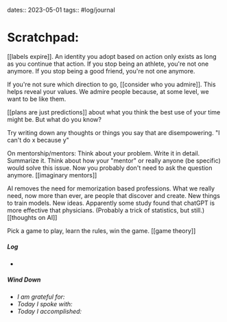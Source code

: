 dates:: 2023-05-01
tags:: #log/journal 

# Scratchpad:

[[labels expire]]. An identity you adopt based on action only exists as long as you continue that action. 
If you stop being an athlete, you're not one anymore.
If you stop being a good friend, you're not one anymore.

If you're not sure which direction to go, [[consider who you admire]]. This helps reveal your values. We admire people because, at some level, we want to be like them.

[[plans are just predictions]] about what you think the best use of your time might be. But what do you know?

Try writing down any thoughts or things you say that are disempowering. 
"I can't do x because y" 

On mentorship/mentors:
Think about your problem. Write it in detail. Summarize it. Think about how your "mentor" or really anyone (be specific) would solve this issue. Now you probably don't need to ask the question anymore. [[imaginary mentors]]

AI removes the need for memorization based professions. What we really need, now more than ever, are people that discover and create. New things to train models. New ideas. 
Apparently some study found that chatGPT is more effective that physicians. (Probably a trick of statistics, but still.) [[thoughts on AI]]

Pick a game to play, learn the rules, win the game. [[game theory]]





##### Log
- 

##### Wind Down
- *I am grateful for:* 
- *Today I spoke with:* 
- *Today I accomplished:* 



